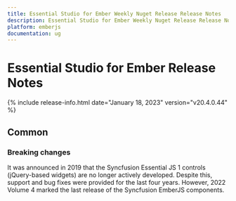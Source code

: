 ```yaml
---
title: Essential Studio for Ember Weekly Nuget Release Release Notes  
description: Essential Studio for Ember Weekly Nuget Release Release Notes  
platform: emberjs
documentation: ug
---
```


# Essential Studio for Ember  Release Notes  

{% include release-info.html date="January 18, 2023"  version="v20.4.0.44" %} 


## Common

### Breaking changes

It was announced in 2019 that the Syncfusion Essential JS 1 controls (jQuery-based widgets) are no longer actively developed. Despite this, support and bug fixes were provided for the last four years. However, 2022 Volume 4 marked the last release of the Syncfusion EmberJS components. 
